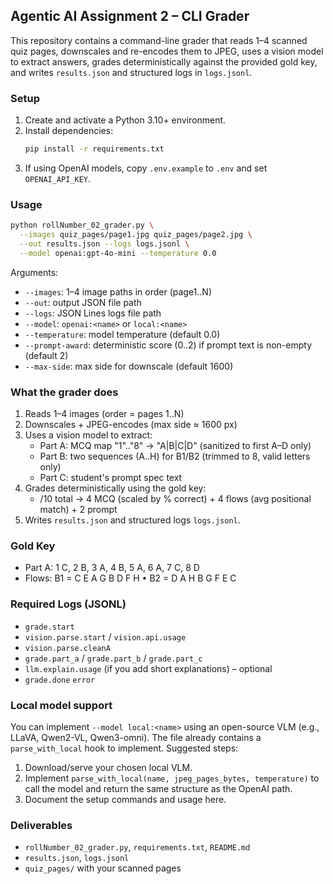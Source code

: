 ## Agentic AI Assignment 2 – CLI Grader

This repository contains a command-line grader that reads 1–4 scanned quiz pages, downscales and re-encodes them to JPEG, uses a vision model to extract answers, grades deterministically against the provided gold key, and writes `results.json` and structured logs in `logs.jsonl`.

### Setup
1. Create and activate a Python 3.10+ environment.
2. Install dependencies:
   ```bash
   pip install -r requirements.txt
   ```
3. If using OpenAI models, copy `.env.example` to `.env` and set `OPENAI_API_KEY`.

### Usage
```bash
python rollNumber_02_grader.py \
  --images quiz_pages/page1.jpg quiz_pages/page2.jpg \
  --out results.json --logs logs.jsonl \
  --model openai:gpt-4o-mini --temperature 0.0
```

Arguments:
- `--images`: 1–4 image paths in order (page1..N)
- `--out`: output JSON file path
- `--logs`: JSON Lines logs file path
- `--model`: `openai:<name>` or `local:<name>`
- `--temperature`: model temperature (default 0.0)
- `--prompt-award`: deterministic score (0..2) if prompt text is non-empty (default 2)
- `--max-side`: max side for downscale (default 1600)

### What the grader does
1. Reads 1–4 images (order = pages 1..N)
2. Downscales + JPEG-encodes (max side ≈ 1600 px)
3. Uses a vision model to extract:
   - Part A: MCQ map "1".."8" → "A|B|C|D" (sanitized to first A–D only)
   - Part B: two sequences (A..H) for B1/B2 (trimmed to 8, valid letters only)
   - Part C: student's prompt spec text
4. Grades deterministically using the gold key:
   - /10 total → 4 MCQ (scaled by % correct) + 4 flows (avg positional match) + 2 prompt
5. Writes `results.json` and structured logs `logs.jsonl`.

### Gold Key
- Part A: 1 C, 2 B, 3 A, 4 B, 5 A, 6 A, 7 C, 8 D
- Flows: B1 = C E A G B D F H • B2 = D A H B G F E C

### Required Logs (JSONL)
- `grade.start`
- `vision.parse.start` / `vision.api.usage`
- `vision.parse.cleanA`
- `grade.part_a` / `grade.part_b` / `grade.part_c`
- `llm.explain.usage` (if you add short explanations) – optional
- `grade.done` `error`

### Local model support 
You can implement `--model local:<name>` using an open-source VLM (e.g., LLaVA, Qwen2-VL, Qwen3-omni). The file already contains a `parse_with_local` hook to implement. Suggested steps:
1. Download/serve your chosen local VLM.
2. Implement `parse_with_local(name, jpeg_pages_bytes, temperature)` to call the model and return the same structure as the OpenAI path.
3. Document the setup commands and usage here.

### Deliverables
- `rollNumber_02_grader.py`, `requirements.txt`, `README.md`
- `results.json`, `logs.jsonl`
- `quiz_pages/` with your scanned pages


